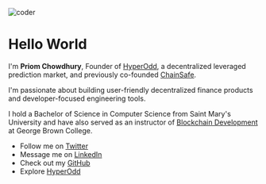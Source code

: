 ![coder](/priom.jpg)

# Hello World

I'm **Priom Chowdhury**, Founder of [HyperOdd](https://hyperodd.com), a decentralized leveraged prediction market, and previously co-founded [ChainSafe](https://chainsafe.io).

I'm passionate about building user-friendly decentralized finance products and developer-focused engineering tools.

I hold a Bachelor of Science in Computer Science from Saint Mary's University and have also served as an instructor of [Blockchain Development](https://georgebrown.ca/programs/blockchain-development-program-t175) at George Brown College.


- Follow me on [Twitter](https://twitter.com/0xPriom)
- Message me on [LinkedIn](https://linkedin.com/in/0xPriom)
- Check out my [GitHub](https://github.com/priom)
- Explore [HyperOdd](https://hyperodd.com)
